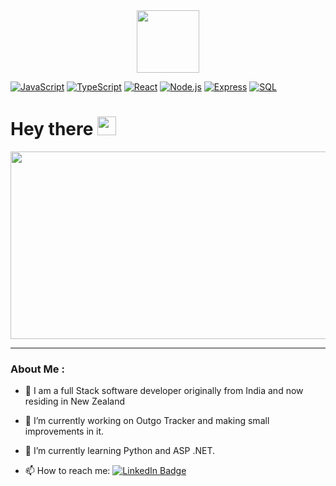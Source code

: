 <div id="header" align="center">
  <img src="https://media.giphy.com/media/v1.Y2lkPTc5MGI3NjExbTU3dXlyY3k2Z2l6bmZ5cXVueWl5ZjBvenhjdGd0eHdna3k1b2p3dyZlcD12MV9pbnRlcm5hbF9naWZfYnlfaWQmY3Q9cw/3kPDmoWdBpQPNhCnUG/giphy.gif" width="100"/>
</div>

[![JavaScript](https://img.shields.io/badge/JavaScript-yellow?style=flat-square&logo=javascript)](https://developer.mozilla.org/en-US/docs/Web/JavaScript)
[![TypeScript](https://img.shields.io/badge/TypeScript-blue?style=flat-square&logo=typescript)](https://www.typescriptlang.org/)
[![React](https://img.shields.io/badge/React-blue?style=flat-square&logo=react)](https://reactjs.org/)
[![Node.js](https://img.shields.io/badge/Node.js-green?style=flat-square&logo=node.js)](https://nodejs.org/)
[![Express](https://img.shields.io/badge/Express-lightgrey?style=flat-square&logo=express)](https://expressjs.com/)
[![SQL](https://img.shields.io/badge/SQL-blue?style=flat-square&logo=postgresql)](https://www.postgresql.org/)

<h1>
  Hey there
  <img src="https://media.giphy.com/media/hvRJCLFzcasrR4ia7z/giphy.gif" width="30px"/>
</h1>
<div align="center">
  <img src="https://media.giphy.com/media/dWesBcTLavkZuG35MI/giphy.gif" width="600" height="300"/>
</div>

---

### About Me :

- 💬 I am a full Stack software developer originally from India and now residing in New Zealand
- 🔭 I’m currently working on Outgo Tracker and making small improvements in it.
- 🌱 I’m currently learning Python and ASP .NET.


- 📫 How to reach me: <a href="https://www.linkedin.com/in/sukhjeet-chauhan-627401140/">
  <img src="https://img.shields.io/badge/LinkedIn-blue?&logo=linkedin&logoColor=white" alt="LinkedIn Badge"/>
  </a>
